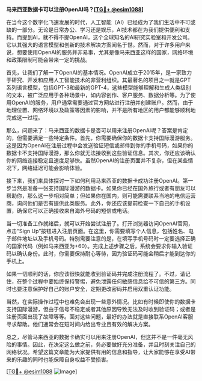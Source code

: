 **马来西亚数据卡可以注册OpenAI吗？[[TG💪+ @esim1088](https://t.me/s/esim1088)]**

在当今这个数字化飞速发展的时代，人工智能（AI）已经成为了我们生活中不可或缺的一部分。无论是日常办公、学习还是娱乐，AI技术都在为我们提供便利和支持。而提到AI，就不得不提OpenAI，这个全球知名的AI研究实验室和开发公司。它以其强大的语言模型和创新的技术解决方案闻名于世。然而，对于许多用户来说，想要使用OpenAI的服务并非易事，尤其是像马来西亚这样的国家，网络环境和政策限制可能会带来一定的挑战。

首先，让我们了解一下OpenAI的基本情况。OpenAI成立于2015年，是一家致力于研究、开发和应用人工智能技术的非营利组织。其最著名的项目之一就是GPT系列语言模型，包括GPT-3和最新的GPT-4，这些模型能够理解和生成人类级别的文本，被广泛应用于各种场景中，如内容创作、客户服务、数据分析等。为了使用OpenAI的服务，用户通常需要通过官方网站进行注册并创建账户。然而，由于地理位置、网络环境以及政策等因素的影响，并不是所有地区的用户都能够顺利地完成这一过程。

那么，问题来了：马来西亚的数据卡是否可以用来注册OpenAI呢？答案是肯定的，但需要满足一些特定条件。首先，你需要确保你的数据卡支持国际漫游服务。这是因为OpenAI在注册过程中会发送验证短信或邮件到你的手机号码，如果你的数据卡不支持国际漫游，那么你就无法接收到这些验证信息。其次，你还应该确认你的网络连接稳定且速度足够快。虽然OpenAI的注册页面并不复杂，但在某些情况下，网络延迟可能会影响体验。

接下来，我们来具体探讨一下如何利用马来西亚的数据卡成功注册OpenAI。第一步当然是准备一张支持国际漫游的数据卡。如果你已经在国外旅行或者有朋友可以帮助你，那么这一步相对简单；但如果你在国内，则可能需要联系当地的电信运营商，询问他们是否有提供此类服务。此外，你还应该提前检查一下自己的手机设置，确保它可以正确接收来自海外号码的短信或电话。

当一切准备工作就绪后，就可以开始尝试注册了。打开浏览器访问OpenAI官网，点击“Sign Up”按钮进入注册页面。在这里，你需要填写个人信息，包括姓名、电子邮件地址以及手机号码。特别需要注意的是，在填写手机号码时一定要选择正确的国家代码（例如马来西亚为+60）。完成上述步骤之后，系统会要求你输入验证码以确认身份。此时，你需要保持耐心等待，因为验证码可能会稍后才能到达你的手机上。

如果一切顺利的话，你应该很快就能收到验证码并完成注册流程了。不过，请记住，在整个过程中要始终保持警惕，避免泄露任何敏感信息给不可信的第三方。同时也要注意保护好自己的账户安全，定期更改密码并启用双重认证功能。

当然，在实际操作过程中也难免会出现一些意外情况。比如有时候即使你的数据卡支持国际漫游，但由于信号不稳定或者其他原因导致无法及时收到验证码；或者是注册页面出现了故障等等。面对这些问题，最好的办法就是直接联系OpenAI客服寻求帮助。他们通常会在短时间内给出专业且有效的解决方案。

总之，尽管马来西亚的数据卡确实可以用来注册OpenAI，但这并不是一件毫无风险的事情。因此，在决定这么做之前，务必要做好充分准备，并且时刻关注自己的网络状况。希望这篇文章能为大家提供有用的信息和指导，让大家能够在享受AI带来的乐趣的同时也能保障自身权益不受损害。

[[TG💪+ @esim1088](https://t.me/s/esim1088) ![Image](https://i.postimg.cc/4NQfJmqS/Snipaste-2025-05-13-00-14-12.png)]